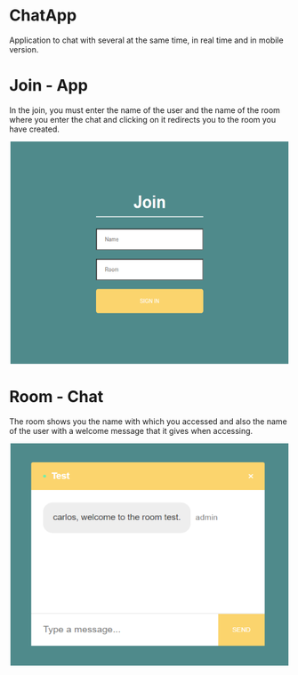 # ChatApp
Application to chat with several at the same time, in real time and in mobile version.

# Join - App
In the join, you must enter the name of the user and the name of the room where you enter the chat and clicking on it redirects you to the room you have created.
<p align="center">
  <img width="500" height="400" src="imgReadme/login.png">
</p>

# Room - Chat
The room shows you the name with which you accessed and also the name of the user with a welcome message that it gives when accessing.
<p align="center">
  <img width="500" height="400" src="imgReadme/room.png">
</p>
